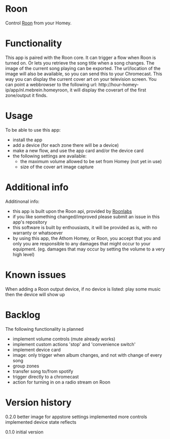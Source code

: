 # Roon
Control [Roon](https://roonlabs.com/) from your Homey.

# Functionality
This app is paired with the Roon core. It can trigger a flow when Roon is turned on. Or lets you
retrieve the song title when a song changes. The image of the current song playing can be exported.
The url/location of the image will also be available, so you can send this to your Chromecast. This way
you can display the current cover art on your television screen. You can point a webbrowser to
the following url: http://hour-homey-ip/app/nl.mebrein.homeyroon, it will display the coverart of the
first zone/output it finds.

# Usage
To be able to use this app:
- install the app
- add a device (for each zone there will be a device)
- make a new flow, and use the app card and/or the device card
- the following settings are available:
    - the maximum volume allowed to be set from Homey (not yet in use)
    - size of the cover art image capture

# Additional info
Additinonal info:
- this app is built upon the Roon api, provided by [Roonlabs](https://github.com/RoonLabs/node-roon-api)
- if you like something changed/improved please submit an issue in this app's repository
- this software is built by enthousiasts, it will be provided as is, with no warranty or whatsoever
- by using this app, the Athom Homey, or Roon, you accept that you and only you are responsible
  to any damages that might occur to your equipment. (eg. damages that may occur by setting the volume to a
  very high level)

# Known issues
When adding a Roon output device, if no device is listed: play some music then the device will show up

# Backlog
The following functionality is planned
- implement volume controls (mute already works)
- implement custom actions 'stop' and 'convenience switch'
- implement device card
- image: only trigger when album changes, and not with change of every song
- group zones
- transfer song to/from spotify
- trigger directly to a chromecast
- action for turning in on a radio stream on Roon

# Version history
0.2.0
better image for appstore
settings implemented
more controls implemented
device state reflects

0.1.0
initial version